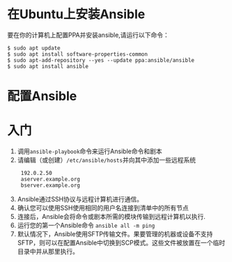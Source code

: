 # 在Ubuntu上安装Ansible
要在你的计算机上配置PPA并安装ansible,请运行以下命令：
```
$ sudo apt update
$ sudo apt install software-properties-common
$ sudo apt-add-repository --yes --update ppa:ansible/ansible
$ sudo apt install ansible
```
# 配置Ansible

# 入门
1. 调用`ansible-playbook`命令来运行Ansible命令和剧本
2. 请编辑（或创建）`/etc/ansible/hosts`并向其中添加一些远程系统
   ```
    192.0.2.50
    aserver.example.org
    bserver.example.org
   ```
3. Ansible通过SSH协议与远程计算机进行通信。
4. 确认您可以使用SSH使用相同的用户名连接到清单中的所有节点
5. 连接后，Ansible会将命令或剧本所需的模块传输到远程计算机以执行.
6. 运行您的第一个Ansible命令
`ansible all -m ping`
7. 默认情况下，Ansible使用SFTP传输文件。果要管理的机器或设备不支持SFTP，则可以在配置Ansible中切换到SCP模式。这些文件被放置在一个临时目录中并从那里执行。

